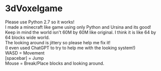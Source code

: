 # 3dVoxelgame
 Please use Python 2.7 so it works!\
 I made a minecraft like game using only Python and Ursina and its good!\
 Keep in mind the world isn't 60M by 60M like original. I think it is like 64 by 64 blocks wide world.\
 The looking around is jittery so please help me fix it!\
 (I even used ChatGPT to try to help me with the looking system!)\
 WASD = Movement\
 [spacebar] = Jump\
 Mouse = Break/Place blocks and looking around.
